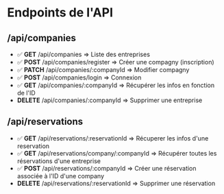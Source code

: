 # Endpoints de l'API

## /api/companies

- ✅ **GET** /api/companies => Liste des entreprises
- ✅ **POST** /api/companies/register => Créer une compagny (inscription)
- ✅ **PATCH** /api/companies/:companyId => Modifier compagny
- ✅ **POST** /api/companies/login => Connexion
- ✅ **GET** /api/companies/:companyId => Récupérer les infos en fonction de l'ID
- **DELETE** /api/companies/:companyId => Supprimer une entreprise

## /api/reservations

- ✅ **GET** /api/reservations/:reservationId => Récuperer les infos d'une reservation
- ✅ **GET** /api/reservations/company/:companyId => Récupérer toutes les réservations d'une entreprise
- ✅ **POST** /api/reservations/:companyId => Créer une réservation associée à l'ID d'une company
- **DELETE** /api/reservations/:reservationId => Supprimer une réservation
